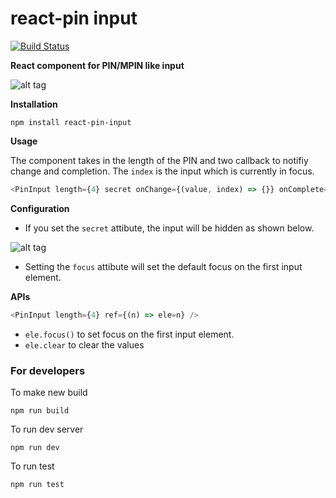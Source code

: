 # react-pin input

[![Build Status](https://travis-ci.org/arunghosh/react-pin-input.svg?branch=master)](https://travis-ci.org/arunghosh/react-pin-input)

**React component for PIN/MPIN like input**

![alt tag](https://github.com/arunghosh/react-pin-input/raw/master/docs/pin.png)


**Installation**
```
npm install react-pin-input
```


**Usage**

The component takes in the length of the PIN and two callback to notifiy change and completion. The ```index``` is the input which is currently in focus.

```javascript
<PinInput length={4} secret onChange={(value, index) => {}} onComplete={(value, index) => {}} />
```



**Configuration**

 - If you set the ```secret``` attibute, the input will be hidden as shown below.

![alt tag](https://github.com/arunghosh/react-pin-input/raw/master/docs/pin-secret.png)

 - Setting the ```focus``` attibute will set the default focus on the first input element.

**APIs**

```javascript
<PinInput length={4} ref={(n) => ele=n} />
```
 - ```ele.focus()``` to set focus on the first input element.
 - ```ele.clear``` to clear the values



### For developers

To make new build
```
npm run build
```

To run dev server
```
npm run dev
```

To run test
```
npm run test
```

